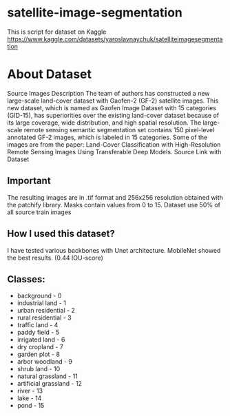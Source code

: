 # satellite-image-segmentation
This is script for dataset on Kaggle https://www.kaggle.com/datasets/yaroslavnaychuk/satelliteimagesegmentation
# About Dataset

Source Images Description
The team of authors has constructed a new large-scale land-cover dataset with Gaofen-2 (GF-2) satellite images. This new dataset, which is named as Gaofen Image Dataset with 15 categories (GID-15), has superiorities over the existing land-cover dataset because of its large coverage, wide distribution, and high spatial resolution. The large-scale remote sensing semantic segmentation set contains 150 pixel-level annotated GF-2 images, which is labeled in 15 categories. Some of the images are from the paper: Land-Cover Classification with High-Resolution Remote Sensing Images Using Transferable Deep Models.
Source Link with Dataset

## Important
The resulting images are in .tif format and 256x256 resolution obtained with the patchify library. Masks contain values ​​from 0 to 15. Dataset use 50% of all source train images

## How I used this dataset?
I have tested various backbones with Unet architecture. MobileNet showed the best results. (0.44 IOU-score)

## Classes:
- background - 0
- industrial land - 1
- urban residential - 2
- rural residential - 3
- traffic land - 4
- paddy field - 5
- irrigated land - 6
- dry cropland - 7
- garden plot - 8
- arbor woodland - 9
- shrub land - 10
- natural grassland - 11
- artificial grassland - 12
- river - 13
- lake - 14
- pond - 15
